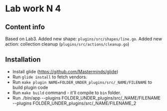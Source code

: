 # Lab work N 4

## Content info

Based on Lab3. Added new shape: `plugins/src/shapes/line.go`. Added new action: collection cleanup (`plugins/src/actions/cleanup.go`)

## Installation

- Install glide (https://github.com/Masterminds/glide)
- Run `glide install` to fetch vendors.
- Run `make plugin NAME=FOLDER_UNDER_plugins/src/_NAME/FILENAME` to build plugin code
- Run `make build` command - it'll compile to `bin` folder.
- Run ./bin/app --plugins FOLDER_UNDER_plugins/src/_NAME/FILENAME --plugins FOLDER_UNDER_plugins/src/_NAME/FILENAME_2


